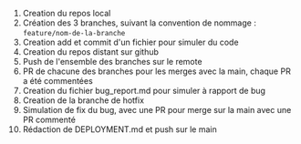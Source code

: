 1. Creation du repos local
2. Création des 3 branches, suivant la convention de nommage : `feature/nom-de-la-branche`
3. Creation add et commit d'un fichier pour simuler du code
4. Creation du repos distant sur github
5. Push de l'ensemble des branches sur le remote
6. PR de chacune des branches pour les merges avec la main, chaque PR a été commentées
7. Creation du fichier bug_report.md pour simuler à rapport de bug
8. Creation de la branche de hotfix
9. Simulation de fix du bug, avec une PR pour merge sur la main avec une PR commenté
10. Rédaction de DEPLOYMENT.md et push sur le main